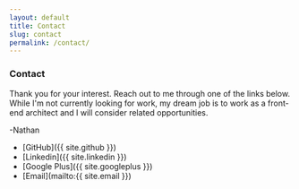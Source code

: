 ```yaml
---
layout: default
title: Contact
slug: contact
permalink: /contact/
---
```


### Contact

Thank you for your interest. Reach out to me through one of the links below. While I'm not currently looking for work, my dream job is to work as a front-end architect and I will consider related opportunities.

-Nathan


* [GitHub]({{ site.github }})
* [Linkedin]({{ site.linkedin }})
* [Google Plus]({{ site.googleplus }})
* [Email](mailto:{{ site.email }})
